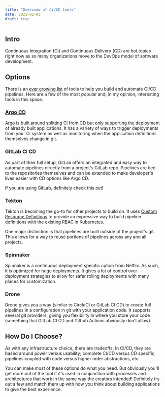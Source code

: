 ```yaml
---
title: "Overview of Ci/CD tools"
date: 2021-02-03
draft: true
---
```


## Intro 

Continuous Integration (CI) and Continuous Delivery (CD) are hot topics right now as so many organizations move to the DevOps model of software development.  
<!-- CK Question. Sometimes CD is Continuous Deployment, right? Do you want to acknowledge that. Like: You may see CD defined as continuous deployment...in this case, I am defining it as ... bla bla. Also I think you need to define CI/CD. OR are the only people reading this coming from Udacity, in which case they will know what CI CD is -->


## Options

There is an [ever growing list](https://landscape.cncf.io/card-mode?category=continuous-integration-delivery&grouping=category) of tools to help you build and automate CI/CD pipelines. Here are a few of the most popular and, in my opinion, interesting tools in this space.

### [Argo CD](https://argoproj.github.io/)

Argo is built around splitting CI from CD but only supporting the deployment of already built applications. It has a variety of ways to trigger deployments from your CI system as well as monitoring when the application definitions themselves change in git. 

<!--CK - they describe it as Argo CD is a declarative, GitOps continuous delivery tool for Kubernetes. So it seems like pooint out that it's for Kubernetes is important...or is thsht assumed? I think the description needs to be beefed up... see here https://argoproj.github.io/argo-cd/-- also here is how we have described it before; Argo CD — A GitOps tool that allows you to maintain state of your Kubernetes resources within Git. Argo CD automatically syncs your Kubernetes resources with what is in your Git repository, while also ensuring manual changes made to manifests within the cluster will be automatically reverted. This ensures your declarative deployment model.

It also comes with some pretty nice visualizations of the components being deployed and shows how they change over time.

### Jenkins X


Jenikins X is a fully featured GitOps solution that requires developers to know less about Kubernetes that other options. It's actually built on top of Tekton (below) and adds a ton of usability enhancements and abstractions to the pipelines. <!--add in more from https://jenkins-x.io/v3/about/what/-->

### GitLab CI CD <!--from what I see this is called GitLab Ci/CD -->

As part of their full setup, GitLab offers an integrated and easy way to automate pipelines directly from a project's GitLab repo. Pipelines are tied to the repositories themselves and can be extended to make developer's lives easier with CD options like Argo CD. 

If you are using GitLab, definitely check this out!

### Tekton

Tekton is becoming the go-to for other projects to build on. It uses [Custom Resource Definitions](https://kubernetes.io/docs/concepts/extend-kubernetes/api-extension/custom-resources/) to provide an expressive way to build pipeline definitions with the existing RBAC in Kubernetes. 

One major distinction is that pipelines are built outside of the project's git. This allows for a way to reuse portions of pipelines across any and all projects.  


### Spinnaker

Spinnaker is a continuous deployment specific option from Netflix. As such, it is optimized for huge deployments. It gives a lot of control over deployment strategies to allow for safer rolling deployments with many places for customization.

### Drone

Drone gives you a way (similar to CircleCI or GitLab CI CD) to create full pipelines in a configuration in git with your application code. It supports several git providers, giving you flexibility in where you store your code (something that GitLab CI CD and Github Actions obviously don't allow). 



## How Do I Choose?

As with any infrastructure choice, there are tradeoffs. In CI/CD, they are based around power versus usability; complete CI/CD versus CD specific; pipelines coupled with code versus higher order abstractions, etc.

You can make most of these options do what you need. But obviously you'll get more out of the tool if it's used in conjunction with processes and architectures that work in the same way the creators intended! Definitely try out a few and match them up with how you think about building applications to give the best experience.


